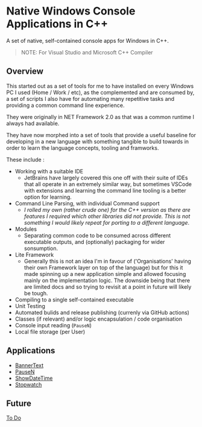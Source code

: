 # Native Windows Console Applications in C++

A set of native, self-contained console apps for Windows in C++.

> NOTE: For Visual Studio and Microsoft C++ Compiler

## Overview

This started out as a set of tools for me to have installed on every Windows PC I used (Home / Work / etc), as the complemented and are consumed by,
a set of scripts I also have for automating many repetitive tasks and providing a common command line experience.

They were originally in NET Framework 2.0 as that was a common runtime I always had available.

They have now morphed into a set of tools that provide a useful baseline for developing in a new language with something tangible to build towards
in order to learn the language concepts, tooling and framworks.

These include :

- Working with a suitable IDE
  - JetBrains have largely covered this one off with their suite of IDEs that all operate in an extremely similar way, but sometimes VSCode with
  extensions and learning the command line tooling is a better option for learning.
- Command Line Parsing, with individual Command support
  - _I rolled my own (rather crude one) for the C++ version as there are features I required which other libraries did not provide.
  This is not something I would likely repeat for porting to a different language_.
- Modules
  - Separating common code to be consumed across different executable outputs, and (optionally) packaging for wider sonsumption.
- Lite Framework
  - Generally this is not an idea I'm in favour of ('Organisations' having their own Framework layer on top of the language) but for this it made
  spinning up a new application simple and allowed focusing mainly on the implementation logic. The downside being that there are limited docs and
  so trying to revisit at a point in future will likely be tough.
- Compiling to a single self-contained executable
- Unit Testing
- Automated bulids and release publishing (currenly via GitHub actions)
- Classes (if relevant) and/or logic encapsulation / code organisation
- Console input reading (`PauseN`)
- Local file storage (per User)

## Applications

- [BannerText](.docs/BannerText.md)
- [PauseN](.docs/PauseN.md)
- [ShowDateTime](.docs/ShowDateTime.md)
- [Stopwatch](.docs/Stopwatch.md)

## Future

[To Do](TODO.md)
